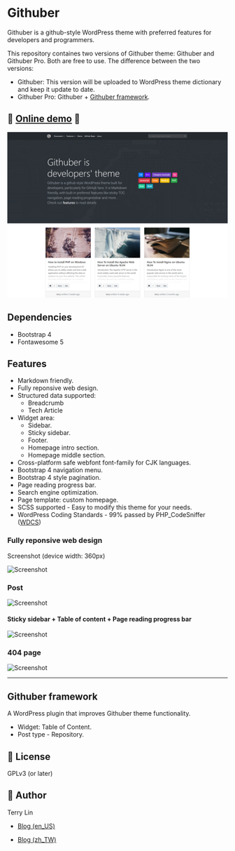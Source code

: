 # Githuber

Githuber is a github-style WordPress theme with preferred features for developers and programmers.

This repository containes two versions of Githuber theme: Githuber and Githuber Pro.
Both are free to use. The difference between the two versions:

- Githuber: This version will be uploaded to WordPress theme dictionary and keep it update to date.
- Githuber Pro: Githuber + [Githuber framework](https://github.com/githuber-wp/githuber-framework).


## :link: [Online demo](https://terryl.in/githuber/) :link:

![Screenshot](./githuber/screenshot.png)

## Dependencies

- Bootstrap 4
- Fontawesome 5

## Features

- Markdown friendly.
- Fully reponsive web design.
- Structured data supported:
  - Breadcrumb
  - Tech Article
- Widget area:
  - Sidebar. 
  - Sticky sidebar.
  - Footer.
  - Homepage intro section.
  - Homepage middle section.
- Cross-platform safe webfont font-family for CJK languages.
- Bootstrap 4 navigation menu.
- Bootstrap 4 style pagination.
- Page reading progress bar.
- Search engine optimization.
- Page template: custom homepage.
- SCSS supported - Easy to modify this theme for your needs.
- WordPress Coding Standards - 99% passed by PHP_CodeSniffer ([WDCS](https://github.com/WordPress-Coding-Standards/WordPress-Coding-Standards))


### Fully reponsive web design
Screenshot (device width: 360px)

![Screenshot](https://i.imgur.com/T9QYsBi.png)

### Post

![Screenshot](https://i.imgur.com/O1pEUg9.png)

#### Sticky sidebar + Table of content + Page reading progress bar

![Screenshot](https://i.imgur.com/nsetuSW.png)

### 404 page

![Screenshot](https://i.imgur.com/ObtdEdO.png)

---

## Githuber framework

A WordPress plugin that improves Githuber theme functionality.

- Widget: Table of Content.
- Post type - Repository.

## :mushroom: License

GPLv3 (or later)

## :mushroom: Author

Terry Lin

- [Blog (en_US)](https://terryl.in/)

- [Blog (zh_TW)](https://terryl.in/zh/)




